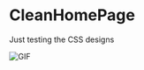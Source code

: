 # CleanHomePage

Just testing the CSS designs

![GIF](https://github.com/FourAndHalf/CleanHomePage/blob/main/homepage.gif)
